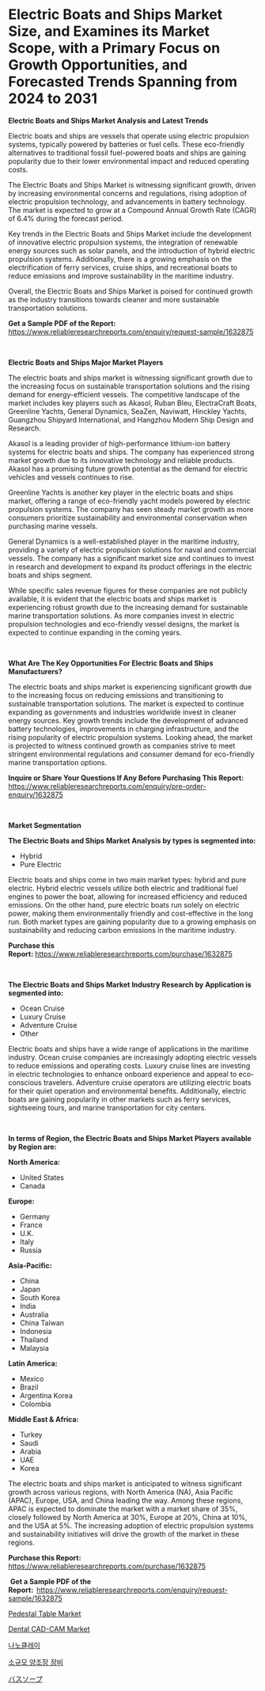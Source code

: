 <p><h1>Electric Boats and Ships Market Size, and Examines its Market Scope, with a Primary Focus on Growth Opportunities, and Forecasted Trends Spanning from 2024 to 2031</h1></p><p><strong>Electric Boats and Ships Market Analysis and Latest Trends</strong></p>
<p><p>Electric boats and ships are vessels that operate using electric propulsion systems, typically powered by batteries or fuel cells. These eco-friendly alternatives to traditional fossil fuel-powered boats and ships are gaining popularity due to their lower environmental impact and reduced operating costs.</p><p>The Electric Boats and Ships Market is witnessing significant growth, driven by increasing environmental concerns and regulations, rising adoption of electric propulsion technology, and advancements in battery technology. The market is expected to grow at a Compound Annual Growth Rate (CAGR) of 6.4% during the forecast period.</p><p>Key trends in the Electric Boats and Ships Market include the development of innovative electric propulsion systems, the integration of renewable energy sources such as solar panels, and the introduction of hybrid electric propulsion systems. Additionally, there is a growing emphasis on the electrification of ferry services, cruise ships, and recreational boats to reduce emissions and improve sustainability in the maritime industry.</p><p>Overall, the Electric Boats and Ships Market is poised for continued growth as the industry transitions towards cleaner and more sustainable transportation solutions.</p></p>
<p><strong>Get a Sample PDF of the Report:&nbsp;</strong> <a href="https://www.reliableresearchreports.com/enquiry/request-sample/1632875">https://www.reliableresearchreports.com/enquiry/request-sample/1632875</a></p>
<p>&nbsp;</p>
<p><strong>Electric Boats and Ships Major Market Players</strong></p>
<p><p>The electric boats and ships market is witnessing significant growth due to the increasing focus on sustainable transportation solutions and the rising demand for energy-efficient vessels. The competitive landscape of the market includes key players such as Akasol, Ruban Bleu, ElectraCraft Boats, Greenline Yachts, General Dynamics, SeaZen, Naviwatt, Hinckley Yachts, Guangzhou Shipyard International, and Hangzhou Modern Ship Design and Research.</p><p>Akasol is a leading provider of high-performance lithium-ion battery systems for electric boats and ships. The company has experienced strong market growth due to its innovative technology and reliable products. Akasol has a promising future growth potential as the demand for electric vehicles and vessels continues to rise.</p><p>Greenline Yachts is another key player in the electric boats and ships market, offering a range of eco-friendly yacht models powered by electric propulsion systems. The company has seen steady market growth as more consumers prioritize sustainability and environmental conservation when purchasing marine vessels.</p><p>General Dynamics is a well-established player in the maritime industry, providing a variety of electric propulsion solutions for naval and commercial vessels. The company has a significant market size and continues to invest in research and development to expand its product offerings in the electric boats and ships segment.</p><p>While specific sales revenue figures for these companies are not publicly available, it is evident that the electric boats and ships market is experiencing robust growth due to the increasing demand for sustainable marine transportation solutions. As more companies invest in electric propulsion technologies and eco-friendly vessel designs, the market is expected to continue expanding in the coming years.</p></p>
<p>&nbsp;</p>
<p><strong>What Are The Key Opportunities For Electric Boats and Ships Manufacturers?</strong></p>
<p><p>The electric boats and ships market is experiencing significant growth due to the increasing focus on reducing emissions and transitioning to sustainable transportation solutions. The market is expected to continue expanding as governments and industries worldwide invest in cleaner energy sources. Key growth trends include the development of advanced battery technologies, improvements in charging infrastructure, and the rising popularity of electric propulsion systems. Looking ahead, the market is projected to witness continued growth as companies strive to meet stringent environmental regulations and consumer demand for eco-friendly marine transportation options.</p></p>
<p><strong>Inquire or Share Your Questions If Any Before Purchasing This Report:</strong> <a href="https://www.reliableresearchreports.com/enquiry/pre-order-enquiry/1632875">https://www.reliableresearchreports.com/enquiry/pre-order-enquiry/1632875</a></p>
<p>&nbsp;</p>
<p><strong>Market Segmentation</strong></p>
<p><strong>The Electric Boats and Ships Market Analysis by types is segmented into:</strong></p>
<p><ul><li>Hybrid</li><li>Pure Electric</li></ul></p>
<p><p>Electric boats and ships come in two main market types: hybrid and pure electric. Hybrid electric vessels utilize both electric and traditional fuel engines to power the boat, allowing for increased efficiency and reduced emissions. On the other hand, pure electric boats run solely on electric power, making them environmentally friendly and cost-effective in the long run. Both market types are gaining popularity due to a growing emphasis on sustainability and reducing carbon emissions in the maritime industry.</p></p>
<p><strong>Purchase this Report:&nbsp;</strong><a href="https://www.reliableresearchreports.com/purchase/1632875">https://www.reliableresearchreports.com/purchase/1632875</a></p>
<p>&nbsp;</p>
<p><strong>The Electric Boats and Ships Market Industry Research by Application is segmented into:</strong></p>
<p><ul><li>Ocean Cruise</li><li>Luxury Cruise</li><li>Adventure Cruise</li><li>Other</li></ul></p>
<p><p>Electric boats and ships have a wide range of applications in the maritime industry. Ocean cruise companies are increasingly adopting electric vessels to reduce emissions and operating costs. Luxury cruise lines are investing in electric technologies to enhance onboard experience and appeal to eco-conscious travelers. Adventure cruise operators are utilizing electric boats for their quiet operation and environmental benefits. Additionally, electric boats are gaining popularity in other markets such as ferry services, sightseeing tours, and marine transportation for city centers.</p></p>
<p>&nbsp;</p>
<p><strong>In terms of Region, the Electric Boats and Ships Market Players available by Region are:</strong></p>
<p>
    <p> <strong> North America: </strong>
        <ul>
            <li>United States</li>
            <li>Canada</li>
        </ul>
        </p> 
    <p> <strong> Europe: </strong>
        <ul>
            <li>Germany</li>
            <li>France</li>
            <li>U.K.</li>
            <li>Italy</li>
            <li>Russia</li>
        </ul>
        </p> 
    <p> <strong> Asia-Pacific: </strong>
        <ul>
            <li>China</li>
            <li>Japan</li>
            <li>South Korea</li>
            <li>India</li>
            <li>Australia</li>
            <li>China Taiwan</li>
            <li>Indonesia</li>
            <li>Thailand</li>
            <li>Malaysia</li>
        </ul>
        </p> 
    <p> <strong> Latin America: </strong>
        <ul>
            <li>Mexico</li>
            <li>Brazil</li>
            <li>Argentina Korea</li>
            <li>Colombia</li>
        </ul>
        </p> 
    <p> <strong> Middle East & Africa: </strong>
        <ul>
            <li>Turkey</li>
            <li>Saudi</li>
            <li>Arabia</li>
            <li>UAE</li>
            <li>Korea</li>
        </ul>
    </p>
    </p>
<p><p>The electric boats and ships market is anticipated to witness significant growth across various regions, with North America (NA), Asia Pacific (APAC), Europe, USA, and China leading the way. Among these regions, APAC is expected to dominate the market with a market share of 35%, closely followed by North America at 30%, Europe at 20%, China at 10%, and the USA at 5%. The increasing adoption of electric propulsion systems and sustainability initiatives will drive the growth of the market in these regions.</p></p>
<p><strong>Purchase this Report: </strong><a href="https://www.reliableresearchreports.com/purchase/1632875">https://www.reliableresearchreports.com/purchase/1632875</a></p>
<p>&nbsp;<strong>Get a Sample PDF of the Report:&nbsp;&nbsp;</strong><a href="https://www.reliableresearchreports.com/enquiry/request-sample/1632875">https://www.reliableresearchreports.com/enquiry/request-sample/1632875</a></p>
<p><strong></strong></p>
<p><p><a href="https://view.publitas.com/reportprime-1/pedestal-table-market-offers-provide-insightful-data-for-the-time-period-from-2024-to-2031-and-also-provide-analysis-based-on-application-type-and-region/">Pedestal Table Market</a></p><p><a href="https://faithful-glue-af3.notion.site/Dental-CAD-CAM-Market-Size-Share-Trends-Analysis-Report-By-Application-Regional-Outlook-Competi-aed90d3685db46519ab3f05051a636b9">Dental CAD-CAM Market</a></p><p><a href="https://medium.com/@skyleitney456456/%EB%82%98%EB%85%B8%ED%81%B4%EB%A0%88%EC%9D%B4-%EC%8B%9C%EC%9E%A5-%EC%A0%90%EC%9C%A0%EC%9C%A8-%EB%B3%80%ED%99%94-%EB%B0%8F-%EC%8B%9C%EC%9E%A5-%EC%84%B1%EC%9E%A5-%EC%B6%94%EC%9D%B4-2024-2031-c753752132c8">나노클레이</a></p><p><a href="https://github.com/laholand/Market-Research-Report-List-2/blob/main/5684704186236.md">소규모 양조장 장비</a></p><p><a href="https://github.com/mohamedbakry57/Market-Research-Report-List-2/blob/main/7620476186331.md">バスソープ</a></p></p>